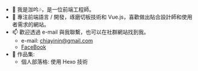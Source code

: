 - 👋 我是泇吟🎶，是一位前端工程師。
- 🌱 專注前端語言 / 開發，琢磨切板技術和 Vue.js，喜歡做出貼合設計師和使用者需求的網站。
- 📫 歡迎透過 e-mail 與我聯繫，也可以在社群網站找到我。
  - e-mail: chiayinin@gmail.com
  - [FaceBook](https://www.facebook.com/)
- 🌱 作品集:
  -  個人部落格: 使用 Hexo 技術

<!---
chiayinin/chiayinin is a ✨ special ✨ repository because its `README.md` (this file) appears on your GitHub profile.
You can click the Preview link to take a look at your changes.
--->
